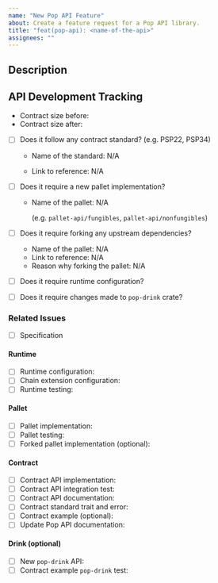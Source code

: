 ```yaml
---
name: "New Pop API Feature"
about: Create a feature request for a Pop API library.
title: "feat(pop-api): <name-of-the-api>"
assignees: ""
---
```


## Description

<!-- Describes the new API request and input any consideration need to take to develop the new API -->

## API Development Tracking

- Contract size before:
- Contract size after:

<!-- Use the below checklist to keep track of the development of the API -->

- [ ] Does it follow any contract standard? (e.g. PSP22, PSP34)

  - Name of the standard: N/A

  - Link to reference: N/A

- [ ] Does it require a new pallet implementation?

  - Name of the pallet: N/A

    (e.g. `pallet-api/fungibles`, `pallet-api/nonfungibles`)

- [ ] Does it require forking any upstream dependencies?

  - Name of the pallet: N/A
  - Link to reference: N/A
  - Reason why forking the pallet: N/A

- [ ] Does it require runtime configuration?
- [ ] Does it require changes made to `pop-drink` crate?

### Related Issues

- [ ] Specification

#### Runtime

- [ ] Runtime configuration: <!-- Github URL -->
- [ ] Chain extension configuration:
- [ ] Runtime testing: <!-- Github URL -->

#### Pallet

- [ ] Pallet implementation: <!-- Github URL -->
- [ ] Pallet testing: <!-- Github URL -->
- [ ] Forked pallet implementation (optional): <!-- Github URL -->

#### Contract

- [ ] Contract API implementation: <!-- Github URL -->
- [ ] Contract API integration test: <!-- Github URL -->
- [ ] Contract API documentation: <!-- Github URL -->
- [ ] Contract standard trait and error: <!-- Github URL -->
- [ ] Contract example (optional): <!-- Github URL -->
- [ ] Update Pop API documentation: <!-- Github URL -->

#### Drink (optional)

- [ ] New `pop-drink` API: <!-- Github URL -->
- [ ] Contract example `pop-drink` test: <!-- Github URL -->
